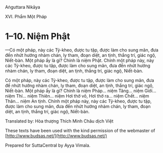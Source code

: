 Aṅguttara Nikāya

XVI. Phẩm Một Pháp

# 1–10. Niệm Phật

—Có một pháp, này các Tỷ-kheo, được tu tập, được làm cho sung mãn, đưa đến nhứt hướng nhàm chán, ly tham, đoạn diệt, an tịnh, thắng trí, giác ngộ, Niết-bàn. Một pháp ấy là gì? Chính là niệm Phật. Chính một pháp này, này các Tỷ-kheo, được tu tập, được làm cho sung mãn, đưa đến nhứt hướng nhàm chán, ly tham, đoạn diệt, an tịnh, thắng trí, giác ngộ, Niết-bàn.

Có một pháp, này các Tỷ-kheo, được tu tập, được làm cho sung mãn, đưa đế nhứt hướng nhàm chán, ly tham, đoạn diệt, an tịnh, thắng trí, giác ngộ, Niết-bàn. Một pháp ấy là gì? Chính là niệm Pháp... niệm Tăng... niệm Giới... niệm Thí... niệm Thiên... niệm Hơi thở vô, Hơi thở ra... niệm Chết... niệm Thân... niệm An tịnh. Chính một pháp này, này các Tỷ-kheo, được tu tập, được làm cho sung mãn, đưa đến nhứt hướng nhàm chán, ly tham, đoạn diệt, an tịnh, thắng trí, giác ngộ, Niết-bàn.

Translated by: Hòa thượng Thích Minh Châu dịch Việt

These texts have been used with the kind permission of the webmaster of [http://www.budsas.net/](http://www.budsas.net/)

Prepared for SuttaCentral by Ayya Vimala.
